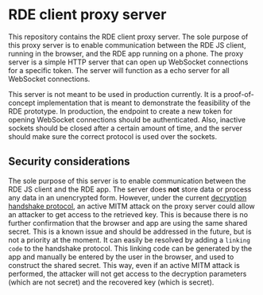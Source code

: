 # RDE client proxy server
This repository contains the RDE client proxy server. The sole purpose of this proxy server is to enable communication 
between the RDE JS client, running in the browser, and the RDE app running on a phone. The proxy server is a simple
HTTP server that can open up WebSocket connections for a specific token. The server will function as a echo server for 
all WebSocket connections. 

This server is not meant to be used in production currently. It is a proof-of-concept implementation that is meant to
demonstrate the feasibility of the RDE prototype. In production, the endpoint to create a new token for opening 
WebSocket connections should be authenticated. Also, inactive sockets should be closed after a certain amount of time,
and the server should make sure the correct protocol is used over the sockets.

## Security considerations
The sole purpose of this server is to enable communication between the RDE JS client and the RDE app. The server does 
**not** store data or process any data in an unencrypted form. However, under the current [decryption handshake
protocol](https://gitlab.surf.nl/filesender/rde-js-client/-/blob/main/src/decryption/handshake-protocol.md),
an active MITM attack on the proxy server could allow an attacker to get access to the retrieved key. This is because
there is no further confirmation that the browser and app are using the same shared secret. This is a known issue and 
should be addressed in the future, but is not a priority at the moment. It can easily be resolved by adding a `linking 
code` to the handshake protocol. This linking code can be generated by the app and manually be entered by the user in 
the browser, and used to construct the shared secret. This way, even if an active MITM attack is performed, the attacker
will not get access to the decryption parameters (which are not secret) and the recovered key (which is secret).